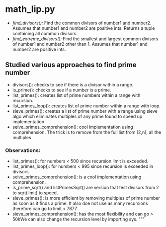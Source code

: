 # math_lip.py
* *find_divisors():* Find the common divisors of number1 and number2. Assumes that number1 and number2 are positive ints. Returns a tuple containing all common divisors.
* *find_extreme_divisors():* Find the smallest and largest common divisors of number1 and number2 other than 1. Assumes that number1 and number2 are positive ints.

## Studied various approaches to find prime number
* divisors(): checks to see if there is a divisor within a range.
* is_prime(): checks to see if a number is a prime.
* list_primes(): creates list of prime numbers within a range with recursion.
* list_primes_loop(): creates list of prime number within a range with loop.
* sieve_primes(): creates a list of prime number with a range using sieve algo which eliminates multiples of any prime found to speed up implementation
* seive_primes_comprehension(): cool implementation using comprehension. The trick is to remove from the full list from [2,n], all the multiples

 ### Observations:
* list_primes(): for numbers < 500 since recursion limit is exceeded.
* list_primes_loop(): for numbers < 995 since recursion is exceeded in divisors
* seive_primes_comprehension(): is a cool implementation using comprehension.
* is_prime_sqrt() and listPrimesSqrt() are version that test divisors from 2 to sqrt(limit) to speed.
* sieve_primes(): is more efficient by removing multiples of prime number as soon as it finds a prime. It also doe not use as many recursions therefore can go to limit < 7877.
* sieve_primes_comprehension(): has the most flexibility and can go > 50kWe can also change the recursion level by importing sys.  """

